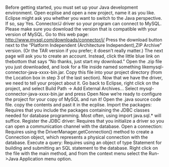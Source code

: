 Before getting started, you must set up your Java development environment.
Open ecplise and open a new project, name it as you like.
Eclipse might ask you whether you want to switch to the Java perspective. If so, say Yes.
Connector/J driver so your program can connect to MySQL. Please make sure you download the version that is compatible with your version of MySQL.
Go to this web page: http://www.mysql.com/downloads/connector/j/
Press the download button next to the “Platform Independent (Architecture Independent),ZIP Archive” version. (Or the TAR version if you prefer; it doesn’t really matter.)
The next page will ask you to create an account. Instead, click the little blue link on thebottom that says “No thanks, just start my download.”
Open the .zip file you just downloaded, and look for a file inside named something likemysql-connector-java-xxxx-bin.jar. Copy this file into your project directory (from the Location box in step 3 of the last section).
Now that we have the driver, we need to tell your project about it. Go back to Eclipse, right click on the project, and select Build Path → Add External Archives…
Select mysql-connector-java-xxxx-bin.jar and press Open
Now we’re ready to configure the project for your copy of MySQL and run it!
Open the .java source code file. copy the contents and past it in the ecplise. 
Import the packages: Requires that you include the packages containing the JDBC classes needed for database programming. Most often, using import java.sql.* will suffice.
Register the JDBC driver: Requires that you initialize a driver so you can open a communication channel with the database.
Open a connection: Requires using the DriverManager.getConnection() method to create a Connection object, which represents a physical connection with the database.
Execute a query: Requires using an object of type Statement for building and submitting an SQL statement to the database.
Right click on the file with the main method, and from the context menu select the Run->Java Application menu option.
